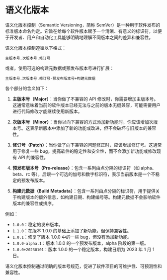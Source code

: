 # 语义化版本

语义化版本控制（Semantic Versioning，简称 SemVer）是一种用于软件发布的标准版本命名约定。它旨在给每个软件版本赋予一个清晰、有意义的标识符，以便于开发者、用户和自动化工具能够明确地理解不同版本之间的差异和兼容性。

语义化版本控制遵循以下格式：

```
主版本号.次版本号.修订号
```

或者，使用可选的构建元数据或预发布版本号进行扩展：

```
主版本号.次版本号.修订号-预发布版本号+构建元数据
```

各个部分的含义如下：

1. **主版本号（Major）**：当你做了不兼容的 API 修改时，你需要增加主版本号。这通常意味着当前的软件版本已经无法与之前的版本无缝兼容，可能需要用户进行代码修改才能继续使用新版本。

2. **次版本号（Minor）**：当你以向下兼容的方式添加新功能时，你应该增加次版本号。这表示新版本中添加了新的功能或改进，但不会破坏与旧版本的兼容性。

3. **修订号（Patch）**：当你做了向下兼容的问题修正时，应该增加修订号。这通常用于修复一些 bug，提高软件的稳定性和安全性，而不会添加新功能或修改现有 API 的兼容性。

4. **预发布版本号（Pre-release）**：包含一系列由点分隔的标识符（如 alpha、beta、rc 等），后跟一个可选的加号和数字标识符，表示当前版本是一个不稳定的预发布版本。

5. **构建元数据（Build Metadata）**：包含一系列由点分隔的标识符，用于提供关于构建版本的额外信息，如构建日期、构建编号等。构建元数据不会影响软件版本的兼容性或排序。

例如：

- `1.0.0`：稳定的发布版本。
- `1.1.0`：在版本 1.0.0 的基础上添加了新功能，但保持兼容性。
- `1.0.1`：修复了版本 1.0.0 中的一些 bug，但没有添加新功能。
- `1.0.0-alpha.1`：版本 1.0.0 的一个预发布版本，alpha 阶段的第一版。
- `1.0.0+20230101`：版本 1.0.0 的一个稳定版本，构建日期为 2023 年 1 月 1 日。

语义化版本控制通过明确的版本号规范，促进了软件项目的可维护性、可预测性和兼容性。

